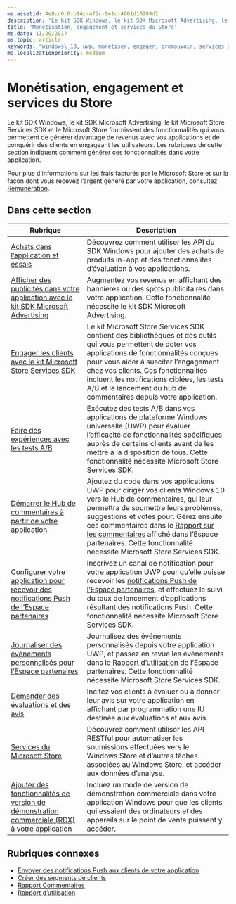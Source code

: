 ```yaml
---
ms.assetid: 4e8cc0c0-b14c-472c-9e1c-4601d10289d2
description: 'Le kit SDK Windows, le kit SDK Microsoft Advertising, le kit Microsoft Store Services SDK et le Microsoft Store fournissent de nombreuses fonctionnalités qui vous permettent de générer davantage de revenus avec vos applications et de conquérir des clients en engageant les utilisateurs.'
title: 'Monétisation, engagement et services du Store'
ms.date: 11/29/2017
ms.topic: article
keywords: "windows\_10, uwp, monétiser, engager, promouvoir, services du Store"
ms.localizationpriority: medium
---
```

# <a name="monetization-engagement-and-store-services"></a>Monétisation, engagement et services du Store

Le kit SDK Windows, le kit SDK Microsoft Advertising, le kit Microsoft Store Services SDK et le Microsoft Store fournissent des fonctionnalités qui vous permettent de générer davantage de revenus avec vos applications et de conquérir des clients en engageant les utilisateurs. Les rubriques de cette section indiquent comment générer ces fonctionnalités dans votre application.

Pour plus d’informations sur les frais facturés par le Microsoft Store et sur la façon dont vous recevez l’argent généré par votre application, consultez [Rémunération](../publish/getting-paid-apps.md).

## <a name="in-this-section"></a>Dans cette section

| Rubrique                | Description                 |
|--------------------|-----------------------------|
| [Achats dans l’application et essais](in-app-purchases-and-trials.md)      | Découvrez comment utiliser les API du SDK Windows pour ajouter des achats de produits in-app et des fonctionnalités d’évaluation à vos applications.  |
| [Afficher des publicités dans votre application avec le kit SDK Microsoft Advertising](display-ads-in-your-app.md)      |   Augmentez vos revenus en affichant des bannières ou des spots publicitaires dans votre application. Cette fonctionnalité nécessite le kit SDK Microsoft Advertising. |
| [Engager les clients avec le kit Microsoft Store Services SDK](microsoft-store-services-sdk.md)      | Le kit Microsoft Store Services SDK contient des bibliothèques et des outils qui vous permettent de doter vos applications de fonctionnalités conçues pour vous aider à susciter l’engagement chez vos clients. Ces fonctionnalités incluent les notifications ciblées, les tests A/B et le lancement du hub de commentaires depuis votre application. |
| [Faire des expériences avec les tests A/B](run-app-experiments-with-a-b-testing.md)      |   Exécutez des tests A/B dans vos applications de plateforme Windows universelle (UWP) pour évaluer l’efficacité de fonctionnalités spécifiques auprès de certains clients avant de les mettre à la disposition de tous. Cette fonctionnalité nécessite Microsoft Store Services SDK.  |
| [Démarrer le Hub de commentaires à partir de votre application](launch-feedback-hub-from-your-app.md)      |   Ajoutez du code dans vos applications UWP pour diriger vos clients Windows 10 vers le Hub de commentaires, qui leur permettra de soumettre leurs problèmes, suggestions et votes pour. Gérez ensuite ces commentaires dans le [Rapport sur les commentaires](../publish/feedback-report.md) affiché dans l’Espace partenaires. Cette fonctionnalité nécessite Microsoft Store Services SDK.   |
| [Configurer votre application pour recevoir des notifications Push de l’Espace partenaires](configure-your-app-to-receive-dev-center-notifications.md)  |  Inscrivez un canal de notification pour votre application UWP pour qu’elle puisse recevoir les [notifications Push de l’Espace partenaires](../publish/send-push-notifications-to-your-apps-customers.md), et effectuez le suivi du taux de lancement d’applications résultant des notifications Push. Cette fonctionnalité nécessite Microsoft Store Services SDK.  |
| [Journaliser des événements personnalisés pour l’Espace partenaires](log-custom-events-for-dev-center.md)  | Journalisez des événements personnalisés depuis votre application UWP, et passez en revue les événements dans le [Rapport d’utilisation](../publish/usage-report.md) de l’Espace partenaires. Cette fonctionnalité nécessite Microsoft Store Services SDK. |
| [Demander des évaluations et des avis](request-ratings-and-reviews.md) |  Incitez vos clients à évaluer ou à donner leur avis sur votre application en affichant par programmation une IU destinée aux évaluations et aux avis.  |
| [Services du Microsoft Store](using-windows-store-services.md)    |  Découvrez comment utiliser les API RESTful pour automatiser les soumissions effectuées vers le Windows Store et d’autres tâches associées au Windows Store, et accéder aux données d’analyse.    |
| [Ajouter des fonctionnalités de version de démonstration commerciale (RDX) à votre application](retail-demo-experience.md)        |  Incluez un mode de version de démonstration commerciale dans votre application Windows pour que les clients qui essaient des ordinateurs et des appareils sur le point de vente puissent y accéder.  |

## <a name="related-topics"></a>Rubriques connexes

* [Envoyer des notifications Push aux clients de votre application](../publish/send-push-notifications-to-your-apps-customers.md)
* [Créer des segments de clients](../publish/create-customer-segments.md)
* [Rapport Commentaires](../publish/feedback-report.md)
* [Rapport d’utilisation](../publish/usage-report.md)
